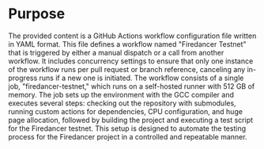# Purpose
The provided content is a GitHub Actions workflow configuration file written in YAML format. This file defines a workflow named "Firedancer Testnet" that is triggered by either a manual dispatch or a call from another workflow. It includes concurrency settings to ensure that only one instance of the workflow runs per pull request or branch reference, canceling any in-progress runs if a new one is initiated. The workflow consists of a single job, "firedancer-testnet," which runs on a self-hosted runner with 512 GB of memory. The job sets up the environment with the GCC compiler and executes several steps: checking out the repository with submodules, running custom actions for dependencies, CPU configuration, and huge page allocation, followed by building the project and executing a test script for the Firedancer testnet. This setup is designed to automate the testing process for the Firedancer project in a controlled and repeatable manner.
